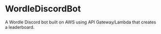 # WordleDiscordBot
A Wordle Discord bot built on AWS using API Gateway/Lambda that creates a leaderboard.
